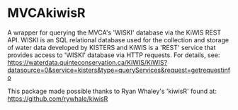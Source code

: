 # MVCAkiwisR

A wrapper for querying the MVCA's 'WISKI' database via the KiWIS REST API. WISKI is an SQL relational database used for the collection and storage of water data developed by KISTERS and KiWIS is a 'REST' service that provides access to 'WISKI' database via HTTP requests. For details, see:
https://waterdata.quinteconservation.ca/KiWIS/KiWIS?datasource=0&service=kisters&type=queryServices&request=getrequestinfo

This package made possible thanks to Ryan Whaley's 'kiwisR' found at: https://github.com/rywhale/kiwisR
